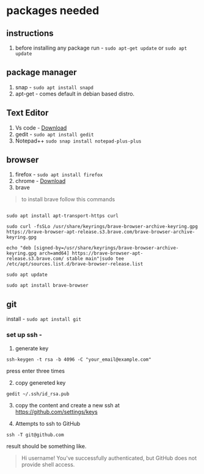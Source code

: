 # packages needed

## instructions
1. before installing any package run  - ``` sudo apt-get update ``` or ``` sudo apt update ```

## package manager
1. snap - ``` sudo apt install snapd ```
2. apt-get - comes default in debian based distro.


## Text Editor
1. Vs code - [Download](https://code.visualstudio.com/download)
2. gedit - ``` sudo apt install gedit ```
3. Notepad++ ``` sudo snap install notepad-plus-plus ```


## browser
1. firefox - ``` sudo apt install firefox ```
2. chrome - [Download](https://www.google.com/chrome/)
3. brave
> to install brave follow this commands
```

sudo apt install apt-transport-https curl

sudo curl -fsSLo /usr/share/keyrings/brave-browser-archive-keyring.gpg https://brave-browser-apt-release.s3.brave.com/brave-browser-archive-keyring.gpg

echo "deb [signed-by=/usr/share/keyrings/brave-browser-archive-keyring.gpg arch=amd64] https://brave-browser-apt-release.s3.brave.com/ stable main"|sudo tee /etc/apt/sources.list.d/brave-browser-release.list

sudo apt update

sudo apt install brave-browser

```

## git 
install - ``` sudo apt install git ```
### set up ssh - 
1. generate key
```
ssh-keygen -t rsa -b 4096 -C "your_email@example.com"
```
press enter three times

2. copy genereted key
```
gedit ~/.ssh/id_rsa.pub
```
3. copy the content and create a new ssh at https://github.com/settings/keys

4. Attempts to ssh to GitHub
```
ssh -T git@github.com
```
result should be something like. 
> Hi username! You've successfully authenticated, but GitHub does not
> provide shell access.
